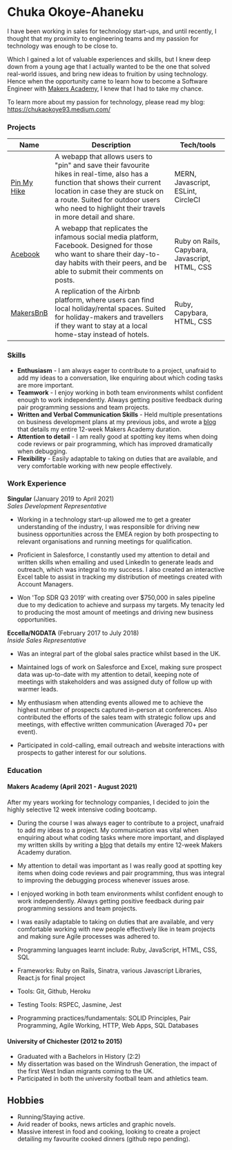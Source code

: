 # Chuka Okoye-Ahaneku
I have been working in sales for technology start-ups, and until recently, I thought that my proximity to engineering teams and my passion for technology was enough to be close to.

Which I gained a lot of valuable experiences and skills, but I knew deep down from a young age that I actually wanted to be the one that solved real-world issues, and bring new ideas to fruition by using technology. Hence when the opportunity came to learn how to become a Software Engineer with [Makers Academy](https://github.com/makersacademy), I knew that I had to take my chance.

To learn more about my passion for technology, please read my blog: https://chukaokoye93.medium.com/
### Projects
| Name                         | Description       | Tech/tools        |
| ---------------------------- | ----------------- | ----------------- |
| [Pin My Hike][1]          | A webapp that allows users to "pin" and save their favourite hikes in real-time, also has a function that shows their current location in case they are stuck on a route. Suited for outdoor users who need to highlight their travels in more detail and share. | MERN, Javascript, ESLint, CircleCI |
| [Acebook][2] | A webapp that replicates the infamous social media platform, Facebook. Designed for those who want to share their day-to-day habits with their peers, and be able to submit their comments on posts. | Ruby on Rails, Capybara, Javascript, HTML, CSS |
| [MakersBnB][3] | A replication of the Airbnb platform, where users can find local holiday/rental spaces. Suited for holiday-makers and travellers if they want to stay at a local home-stay instead of hotels.  | Ruby, Capybara, HTML, CSS |

### Skills
- **Enthusiasm** - I am always eager to contribute to a project, unafraid to add my ideas to a conversation, like enquiring about which coding tasks are more important. 
- **Teamwork** - I enjoy working in both team environments whilst confident enough to work independently. Always getting positive feedback during pair programming sessions and team projects.
- **Written and Verbal Communication Skills** - Held multiple presentations on business development plans at my previous jobs, and wrote a [blog][4] that details my entire 12-week Makers Academy duration.
- **Attention to detail** - I am really good at spotting key items when doing code reviews or pair programming, which has improved dramatically when debugging.
- **Flexibility** - Easily adaptable to taking on duties that are available, and very comfortable working with new people effectively.

### Work Experience

**Singular** (January 2019 to April 2021)  
*Sales Development Representative*
- Working in a technology start-up allowed me to get a greater understanding of the industry, I was responsible for driving new business opportunities across the EMEA region by both prospecting to relevant organisations and running meetings for qualification.

- Proficient in Salesforce, I constantly used my attention to detail and written skills when emailing and used LinkedIn to generate leads and outreach, which was integral to my success. I also created an interactive Excel table to assist in tracking my distribution of meetings created with Account Managers.

- Won 'Top SDR Q3 2019' with creating over $750,000 in sales pipeline due to my dedication to achieve and surpass my targets. My tenacity led to producing the most amount of meetings and driving new business opportunities.

**Eccella/NGDATA** (February 2017 to July 2018)  
*Inside Sales Representative*
- Was an integral part of the global sales practice whilst based in the UK. 
- Maintained logs of work on Salesforce and Excel, making sure prospect data was up-to-date with my attention to detail, keeping note of meetings with stakeholders and was assigned duty of follow up with warmer leads.
 
 - My enthusiasm when attending events allowed me to achieve the highest number of prospects captured in-person at conferences. Also contributed the efforts of the sales team with strategic follow ups and meetings, with effective written communication (Averaged 70+ per event).

 - Participated in cold-calling, email outreach and website interactions with prospects to gather interest for our solutions.
 
### Education

#### Makers Academy (April 2021 - August 2021)
After my years working for technology companies, I decided to join the highly selective 12 week intensive coding bootcamp. 
- During the course I was always eager to contribute to a project, unafraid to add my ideas to a project. My communication was vital when enquiring about what coding tasks where more important, and displayed my written skills by writing a [blog][4] that details my entire 12-week Makers Academy duration.
- My attention to detail was important as I was really good at spotting key items when doing code reviews and pair programming, thus was integral to improving the debugging process whenever issues arose.
-  I enjoyed working in both team environments whilst confident enough to work independently. Always getting positive feedback during pair programming sessions and team projects.

- I was easily adaptable to taking on duties that are available, and very comfortable working with new people effectively like in team projects and making sure Agile processes was adhered to.
- Programming languages learnt include: Ruby, JavaScript, HTML, CSS, SQL
- Frameworks: Ruby on Rails, Sinatra, various Javascript Libraries, React.js for final project
- Tools: Git, Github, Heroku
- Testing Tools: RSPEC, Jasmine, Jest
- Programming practices/fundamentals: SOLID Principles, Pair Programming, Agile Working, HTTP, Web Apps, SQL Databases

#### University of Chichester (2012 to 2015)
- Graduated with a Bachelors in History (2:2)
- My dissertation was based on the Windrush Generation, the impact of the first West Indian migrants coming to the UK.
- Participated in both the university football team and athletics team.

## Hobbies
- Running/Staying active.
- Avid reader of books, news articles and graphic novels.
- Massive interest in food and cooking, looking to create a project detailing my favourite cooked dinners (github repo pending).

[1]: https://github.com/frank-mck/pin-my-hike
[2]: https://github.com/Ashley-Slaney/acebook-smells-like-team-spirit
[3]: https://github.com/frank-mck/MakerBnB
[4]: https://chukaokoye93.medium.com/


